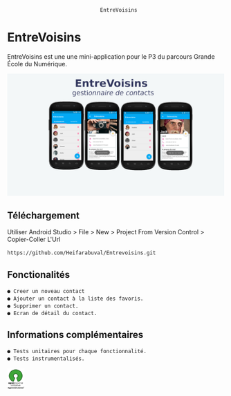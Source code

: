                                   EntreVoisins


# EntreVoisins
EntreVoisins est une une mini-application pour le P3 du parcours Grande École du Numérique.

<img src="https://raw.githubusercontent.com/Heifarabuval/Entrevoisins/master/images/Sans%20titre.png" >


## Téléchargement
Utiliser Android Studio > File > New > Project From Version Control > Copier-Coller L'Url
```bash
https://github.com/Heifarabuval/Entrevoisins.git
```

## Fonctionalités 
```bash
● Creer un noveau contact
● Ajouter un contact à la liste des favoris.
● Supprimer un contact.  
● Ecran de détail du contact.  

```

## Informations complémentaires 
```bash
● Tests unitaires pour chaque fonctionnalité.  
● Tests instrumentalisés.  


```
<img src="https://raw.githubusercontent.com/Heifarabuval/Entrevoisins/master/images/OS.png" width="40" height="50">

